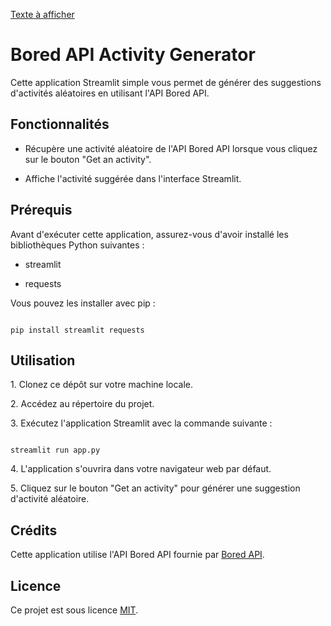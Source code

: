 [Texte à afficher](https://getboredactivyapp-fjgkdfv3wifvev2aa5x4ud.streamlit.app/)

# Bored API Activity Generator

Cette application Streamlit simple vous permet de générer des suggestions d'activités aléatoires en utilisant l'API Bored API.

## Fonctionnalités

- Récupère une activité aléatoire de l'API Bored API lorsque vous cliquez sur le bouton "Get an activity".

- Affiche l'activité suggérée dans l'interface Streamlit.

## Prérequis

Avant d'exécuter cette application, assurez-vous d'avoir installé les bibliothèques Python suivantes :

- streamlit

- requests

Vous pouvez les installer avec pip :

```

pip install streamlit requests

```

## Utilisation

1\. Clonez ce dépôt sur votre machine locale.

2\. Accédez au répertoire du projet.

3\. Exécutez l'application Streamlit avec la commande suivante :

```

streamlit run app.py

```

4\. L'application s'ouvrira dans votre navigateur web par défaut.

5\. Cliquez sur le bouton "Get an activity" pour générer une suggestion d'activité aléatoire.



## Crédits

Cette application utilise l'API Bored API fournie par [Bored API](https://bored-api.appbrewery.com/).

## Licence

Ce projet est sous licence [MIT](LICENSE).
